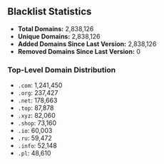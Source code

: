 ## Blacklist Statistics

- **Total Domains:** 2,838,126
- **Unique Domains:** 2,838,126
- **Added Domains Since Last Version:** 2,838,126
- **Removed Domains Since Last Version:** 0

### Top-Level Domain Distribution

-  `.com`: 1,241,450
-  `.org`: 237,427
-  `.net`: 178,663
-  `.top`: 87,878
-  `.xyz`: 82,060
-  `.shop`: 73,160
-  `.io`: 60,003
-  `.ru`: 59,472
-  `.info`: 52,148
-  `.pl`: 48,610
